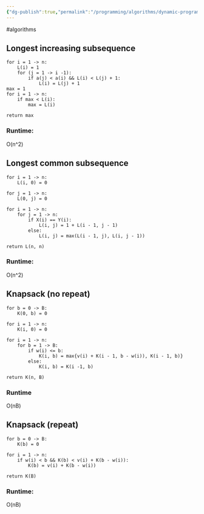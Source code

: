 ```yaml
---
{"dg-publish":true,"permalink":"/programming/algorithms/dynamic-programming/","created":"","updated":""}
---
```


#algorithms
## Longest increasing subsequence

```
for i = 1 -> n:
    L(i) = 1
    for (j = 1 -> i -1):
        if a(j) < a(i) && L(i) < L(j) + 1:
            L(i) = L(j) + 1
max = 1
for i = 1 -> n:
    if max < L(i):
        max = L(i)

return max
```
### Runtime: 
O(n^2)

## Longest common subsequence

```
for i = 1 -> n:
    L(i, 0) = 0

for j = 1 -> n:
    L(0, j) = 0

for i = 1 -> n:
    for j = 1 -> n:
        if X(i) == Y(i):
		    L(i, j) = 1 + L(i - 1, j - 1)
		else:
			L(i, j) = max(L(i - 1, j), L(i, j - 1))

return L(n, n)
```
### Runtime:
O(n^2)
## Knapsack (no repeat)

```
for b = 0 -> B: 
	K(0, b) = 0

for i = 1 -> n:
	K(i, 0) = 0

for i = 1 -> n:
	for b = 1 -> B:
		if w(i) <= b:
			K(i, b) = max{v(i) + K(i - 1, b - w(i)), K(i - 1, b)}
		else:
			K(i, b) = K(i -1, b)

return K(n, B)
```
### Runtime
O(nB)
## Knapsack (repeat)

```
for b = 0 -> B:
	K(b) = 0

for i = 1 -> n:
	if w(i) < b && K(b) < v(i) + K(b - w(i)):
		K(b) = v(i) + K(b - w(i))

return K(B)
```
### Runtime:
O(nB)